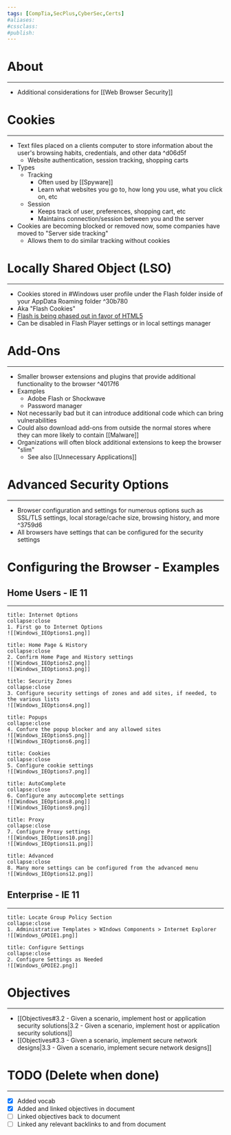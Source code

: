 ```yaml
---
tags: [CompTia,SecPlus,CyberSec,Certs]
#aliases:
#cssclass:
#publish:
---
```


# About
---
- Additional considerations for [[Web Browser Security]]

# Cookies
---
- Text files placed on a clients computer to store information about the user's browsing habits, credentials, and other data ^d06d5f
	- Website authentication, session tracking, shopping carts
- Types
	- Tracking
		- Often used by [[Spyware]]
		- Learn what websites you go to, how long you use, what you click on, etc
	- Session
		- Keeps track of user, preferences, shopping cart, etc
		- Maintains connection/session between you and the server
- Cookies are becoming blocked or removed now, some companies have moved to "Server side tracking"
	- Allows them to do similar tracking without cookies

# Locally Shared Object (LSO)
---
- Cookies stored in #Windows user profile under the Flash folder inside of your AppData Roaming folder ^30b780
- Aka "Flash Cookies"
- <u>Flash is being phased out in favor of HTML5</u>
- Can be disabled in Flash Player settings or in local settings manager

# Add-Ons
---
- Smaller browser extensions and plugins that provide additional functionality to the browser ^4017f6
- Examples
	- Adobe Flash or Shockwave
	- Password manager
- Not necessarily bad but it can introduce additional code which can bring vulnerabilities
- Could also download add-ons from outside the normal stores where they can more likely to contain [[Malware]]
- Organizations will often block additional extensions to keep the browser "slim"
	- See also [[Unnecessary Applications]]

# Advanced Security Options
---
- Browser configuration and settings for numerous options such as SSL/TLS settings, local storage/cache size, browsing history, and more ^3759d6
- All browsers have settings that can be configured for the security settings

# Configuring the Browser - Examples

## Home Users - IE 11
---
```ad-info
title: Internet Options
collapse:close
1. First go to Internet Options
![[Windows_IEOptions1.png]]
```

```ad-info
title: Home Page & History
collapse:close
2. Confirm Home Page and History settings
![[Windows_IEOptions2.png]]
![[Windows_IEOptions3.png]]
```

```ad-info
title: Security Zones
collapse:close
3. Configure security settings of zones and add sites, if needed, to the various lists
![[Windows_IEOptions4.png]]
```

```ad-info
title: Popups
collapse:close
4. Confure the popup blocker and any allowed sites
![[Windows_IEOptions5.png]]
![[Windows_IEOptions6.png]]
```

```ad-info
title: Cookies
collapse:close
5. Configure cookie settings
![[Windows_IEOptions7.png]]
```

```ad-info
title: AutoComplete
collapse:close
6. Configure any autocomplete settings
![[Windows_IEOptions8.png]]
![[Windows_IEOptions9.png]]
```

```ad-info
title: Proxy
collapse:close
7. Configure Proxy settings
![[Windows_IEOptions10.png]]
![[Windows_IEOptions11.png]]
```

```ad-info
title: Advanced
collapse:close
8. Many more settings can be configured from the advanced menu
![[Windows_IEOptions12.png]]
```

## Enterprise - IE 11
---
```ad-info
title: Locate Group Policy Section
collapse:close
1. Administrative Templates > WIndows Components > Internet Explorer
![[Windows_GPOIE1.png]]
```

```ad-info
title: Configure Settings
collapse:close
2. Configure Settings as Needed
![[Windows_GPOIE2.png]]
```

# Objectives
---
- [[Objectives#3.2 - Given a scenario, implement host or application security solutions|3.2 - Given a scenario, implement host or application security solutions]]
- [[Objectives#3.3 - Given a scenario, implement secure network designs|3.3 - Given a scenario, implement secure network designs]]

# TODO (Delete when done)
---
- [x] Added vocab
- [x] Added and linked objectives in document
- [ ] Linked objectives back to document
- [ ] Linked any relevant backlinks to and from document
